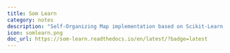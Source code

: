 ```yaml
---
title: Som Learn
category: notes
description: "Self-Organizing Map implementation based on Scikit-Learn and Somoclu."
icon: somlearn.png
doc_url: https://som-learn.readthedocs.io/en/latest/?badge=latest
---
```









